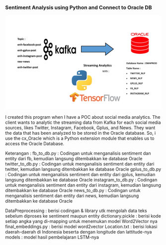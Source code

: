 ### Sentiment Analysis using Python and Connect to Oracle DB

![alt text](images/schema_model.jpg "Logo Title Text 1")

I created this program when I have a POC about social media analytics. The client wants to analytic the streaming data from Kafka for each social media sources, likes Twitter, Instagram, Facebook, Gplus, and News. They want the data that has been analyzed to be stored in the Oracle database. So, i use the cx_Oracle which is a Python extension module that enables us to access the Oracle Database.

Keterangan :
fb_to_db.py : Codingan untuk menganalisis sentiment dan entity dari fb, kemudian langsung ditembakkan ke database Oracle
twitter_to_db.py : Codingan untuk menganalisis sentiment dan entity dari twitter, kemudian langsung ditembakkan ke database Oracle
gplus_to_db.py : Codingan untuk menganalisis sentiment dan entity dari gplus, kemudian langsung ditembakkan ke database Oracle
instagram_to_db.py : Codingan untuk menganalisis sentiment dan entity dari instagram, kemudian langsung ditembakkan ke database Oracle
news_to_db.py : Codingan untuk menganalisis sentiment dan entity dari news, kemudian langsung ditembakkan ke database Oracle

DataPreprocessing : berisi codingan & library utk mengolah data teks sebelum diproses ke sentiment maupun entity
dictionary.pickle : berisi kode setiap angka yang di-mapping untuk menemukan model Word2Vector nya
final_embeddings.py : berisi model word2vector
Location.txt : berisi lokasi daerah-daerah di Indonesia beserta dengan longitude dan lattitude-nya
models : model hasil pembelajaran LSTM-nya
